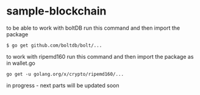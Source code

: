 # sample-blockchain


to be able to work with boltDB run this command and then import the package
```
$ go get github.com/boltdb/bolt/...

```
to work with ripemd160 run this command and then import the package as in wallet.go
```
go get -u golang.org/x/crypto/ripemd160/...
```

in progress - next parts will be updated soon
